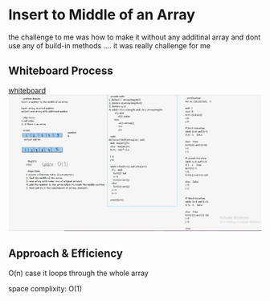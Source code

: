 # Insert to Middle of an Array

the challenge to me was how to make it without any additinal array and dont use any of build-in methods .... it was really challenge for me

## Whiteboard Process
[whiteboard](https://wbd.ms/share/v2/aHR0cHM6Ly93aGl0ZWJvYXJkLm1pY3Jvc29mdC5jb20vYXBpL3YxLjAvd2hpdGVib2FyZHMvcmVkZWVtLzJjZWM2YjQxMjdmMTQxOGZiM2U1MzQ1ODY5ZGQ3NDg4X2M3MTQyNTMxLWRkNjgtNGE2Zi1iMDM2LTAzOWVjNTJkNmJkMV8wNjM2NzkzMi0yYzU1LTQ4MDgtYjAwNS05NTBmNjc2MTNiMjg=)
![whiteboard](https://github.com/AbrarAlzubaidi/data-structures-and-algorithms-401/blob/array-insert-shift/array-insert-shift/cha.2.jpg)

## Approach & Efficiency
O(n) case it loops through the whole array

space complixity: O(1)